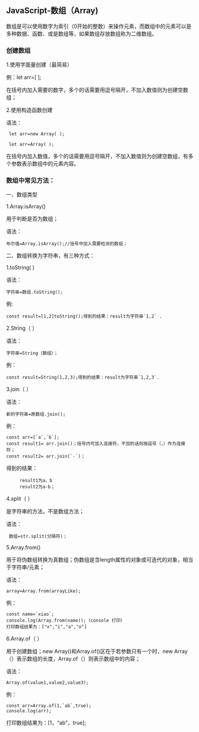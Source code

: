 ## JavaScript-数组（Array)
数组是可以使用数字为索引（0开始的整数）来操作元素，而数组中的元素可以是多种数据、函数、或是数组等，如果数组存放数组称为二维数组。

### 创建数组

1.使用字面量创建（最简易）

例：let arr=[ ];

在括号内加入需要的数字，多个的话需要用逗号隔开，不加入数值则为创建空数组；


2.使用构造函数创建 

语法：
     
     let arr=new Array( );

     let arr=Array( );
在括号内加入数值，多个的话需要用逗号隔开，不加入数值则为创建空数组，有多个参数表示数组中的元素内容。


### 数组中常见方法：

一、数组类型

1.Array.isArray() 

用于判断是否为数组；

语法：

    布尔值=Array.isArray();//括号中加入需要检测的数组；

二、数组转换为字符串，有三种方式：

1.toString( )

语法：

    字符串=数组.toString();
例:

    const result=[1,2]toString();得到的结果：result为字符串`1,2` .

2.String（ ）

语法：

    字符串=String（数组）；
例：
   
    const result=String(1,2,3);得到的结果：result为字符串`1,2,3`.

3.join（ ）

语法：

    新的字符串=原数组.join();
例：

    const arr=[`a`,`b`];
    const result1= arr.join()；括号内可加入连接符，不加的话则按逗号（，）作为连接符；
    const result2= arr.join(`-`)；
得到的结果：

         result1为a，b
         result2为a-b；

4.split（ ）

是字符串的方法，不是数组方法；

语法：
     
     数组=str.split(分隔符)；

5.Array.from()

用于将伪数组转换为真数组；伪数组是含length属性的对象或可迭代的对象，相当于字符串/元素；

语法：

    array=Array.from(arrayLike);
例：

    const name=`xiao`;
    console.log(Array.from(name));（console 打印）
    打印数组结果为：["x","i","a","o"] 

6.Array.of（ ）

用于创建数组；new Array()和Array.of()区在于若参数只有一个时，new Array（）表示数组的长度，Array.of（）则表示数组中的内容；

语法：

    Array.of(value1,value2,value3);
例：

    const arr=Array.of(1,`ab`,true);
    console.log(arr);
打印数组结果为：[1，“ab”，true];







